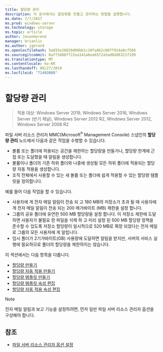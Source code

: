 ```yaml
---
title: 할당량 관리
description: 이 문서에서는 할당량을 만들고 관리하는 방법을 설명합니다.
ms.date: 7/7/2017
ms.prod: windows-server
ms.technology: storage
ms.topic: article
author: JasonGerend
manager: brianlic
ms.author: jgerend
ms.openlocfilehash: 5a655e28020d08bb1c10fa862c007f914a8cf566
ms.sourcegitcommit: 6aff3d88ff22ea141a6ea6572a5ad8dd6321f199
ms.translationtype: MT
ms.contentlocale: ko-KR
ms.lasthandoff: 09/27/2019
ms.locfileid: "71403080"
---
```

# <a name="quota-management"></a>할당량 관리

> 적용 대상: Windows Server 2019, Windows Server 2016, Windows Server (반기 채널), Windows Server 2012 R2, Windows Server 2012, Windows Server 2008 R2

파일 서버 리소스 관리자 MMC(Microsoft<sup>®</sup> Management Console) 스냅인의 **할당량 관리** 노드에서 다음과 같은 작업을 수행할 수 있습니다.

-   볼륨 또는 폴더에 허용되는 공간을 제한하는 할당량을 만들거나, 할당량 한계에 근접 또는 도달했을 때 알림을 생성합니다.
-   볼륨이나 폴더의 기존 하위 폴더와 나중에 생성될 모든 하위 폴더에 적용되는 할당량 자동 적용을 생성합니다.
-   조직 전체에서 사용할 수 있는 새 볼륨 또는 폴더에 쉽게 적용할 수 있는 할당량 템플릿을 정의합니다.

예를 들어 다음 작업을 할 수 있습니다.

-   사용자에 게 전자 메일 알림이 전송 되 고 180 MB의 저장소가 초과 될 때 사용자에 게 전자 메일 알림이 전송 되는 200 메가바이트 (MB) 제한을 설정 합니다.
-   그룹의 공유 폴더에 유연한 500 MB 할당량을 설정 합니다. 이 저장소 제한에 도달 하면 사용자가 불필요 한 파일을 삭제 하 고 미리 설정 된 500 MB 할당량 정책을 준수할 수 있도록 저장소 할당량이 일시적으로 520 MB로 확장 되었다는 전자 메일로 그룹의 모든 사용자에 게 알립니다.
-   임시 폴더가 2기가바이트(GB) 사용량에 도달하면 알림을 받지만, 서버의 서비스 실행에 필요하므로 폴더의 할당량을 제한하지는 않습니다.

이 섹션에서는 다음 항목을 다룹니다.

-   [할당량 만들기](create-quota.md)
-   [할당량 자동 적용 만들기](create-auto-apply-quota.md)
-   [할당량 템플릿 만들기](create-quota-template.md)
-   [할당량 템플릿 속성 편집](edit-quota-template-properties.md)
-   [할당량 자동 적용 속성 편집](edit-auto-apply-quota-properties.md)

> [!Note]
> 전자 메일 알림과 보고 기능을 설정하려면, 먼저 일반 파일 서버 리소스 관리자 옵션을 구성해야 합니다.

## <a name="see-also"></a>참조

-   [파일 서버 리소스 관리자 옵션 설정](setting-file-server-resource-manager-options.md)


